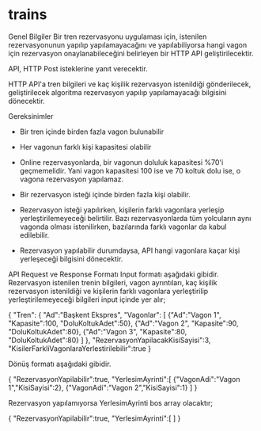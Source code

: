# trains
Genel Bilgiler
Bir tren rezervasyonu uygulaması için, istenilen rezervasyonunun yapılıp yapılamayacağını ve yapılabiliyorsa hangi vagon için rezervasyon onaylanabileceğini belirleyen bir HTTP API geliştirilecektir.

API, HTTP Post isteklerine yanıt verecektir. 

HTTP API'a tren bilgileri ve kaç kişilik rezervasyon istenildiği gönderilecek, geliştirilecek algoritma rezervasyon yapılıp yapılamayacağı bilgisini dönecektir. 

Gereksinimler
- Bir tren içinde birden fazla vagon bulunabilir

- Her vagonun farklı kişi kapasitesi olabilir

- Online rezervasyonlarda, bir vagonun doluluk kapasitesi %70'i geçmemelidir. Yani vagon kapasitesi 100 ise ve 70 koltuk dolu ise, o vagona rezervasyon yapılamaz.

- Bir rezervasyon isteği içinde birden fazla kişi olabilir.

- Rezervasyon isteği yapılırken, kişilerin farklı vagonlara yerleşip yerleştirilemeyeceği belirtilir. Bazı rezervasyonlarda tüm yolcuların aynı vagonda olması istenilirken, bazılarında farklı vagonlar da kabul edilebilir.

- Rezervasyon yapılabilir durumdaysa, API hangi vagonlara kaçar kişi yerleşeceği bilgisini dönecektir.

API Request ve Response Formatı
Input formatı aşağıdaki gibidir. Rezervasyon istenilen trenin bilgileri, vagon ayrıntıları, kaç kişilik rezervasyon istenildiği ve kişilerin farklı vagonlara yerleştirilip yerleştirilemeyeceği bilgileri input içinde yer alır;

{
    "Tren":
    {
        "Ad":"Başkent Ekspres",
        "Vagonlar":
        [
            {"Ad":"Vagon 1", "Kapasite":100, "DoluKoltukAdet":50},
            {"Ad":"Vagon 2", "Kapasite":90, "DoluKoltukAdet":80},
            {"Ad":"Vagon 3", "Kapasite":80, "DoluKoltukAdet":80}
        ]
    },
    "RezervasyonYapilacakKisiSayisi":3,
    "KisilerFarkliVagonlaraYerlestirilebilir":true
}

Dönüş formatı aşağıdaki gibidir.

{
    "RezervasyonYapilabilir":true,
    "YerlesimAyrinti":[
        {"VagonAdi":"Vagon 1","KisiSayisi":2},
        {"VagonAdi":"Vagon 2","KisiSayisi":1}
    ]
}

Rezervasyon yapılamıyorsa YerlesimAyrinti bos array olacaktır; 

{
    "RezervasyonYapilabilir":true,
    "YerlesimAyrinti":[    ]
}
